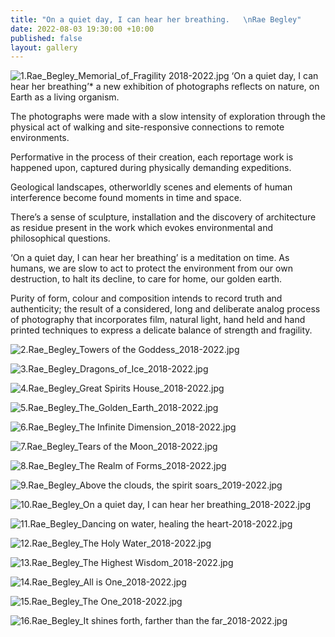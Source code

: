 ```yaml
---
title: "On a quiet day, I can hear her breathing.   \nRae Begley"
date: 2022-08-03 19:30:00 +10:00
published: false
layout: gallery
---
```


![1.Rae_Begley_Memorial_of_Fragility 2018-2022.jpg](/uploads/1.Rae_Begley_Memorial_of_Fragility%202018-2022.jpg)
‘On a quiet day, I can hear her breathing’* a new exhibition of photographs reflects on nature, on Earth as a living organism.

The photographs were made with a slow intensity of exploration through the physical act of walking and site-responsive connections to remote environments.

Performative in the process of their creation, each reportage work is happened upon, captured during physically demanding expeditions.

Geological landscapes, otherworldly scenes and elements of human interference become found moments in time and space.

There’s a sense of sculpture, installation and the discovery of architecture as residue present in the work which evokes environmental and philosophical questions.

‘On a quiet day, I can hear her breathing’ is a meditation on time. As humans, we are slow to act to protect the environment from our own destruction, to halt its decline, to care for home, our golden earth.

Purity of form, colour and composition intends to record truth and authenticity; the result of a considered, long and deliberate analog process of photography that incorporates film, natural light, hand held and hand printed techniques to express a delicate balance of strength and fragility.

![2.Rae_Begley_Towers of the Goddess_2018-2022.jpg](/uploads/2.Rae_Begley_Towers%20of%20the%20Goddess_2018-2022.jpg)

![3.Rae_Begley_Dragons_of_Ice_2018-2022.jpg](/uploads/3.Rae_Begley_Dragons_of_Ice_2018-2022.jpg)

![4.Rae_Begley_Great Spirits House_2018-2022.jpg](/uploads/4.Rae_Begley_Great%20Spirits%20House_2018-2022.jpg)

![5.Rae_Begley_The_Golden_Earth_2018-2022.jpg](/uploads/5.Rae_Begley_The_Golden_Earth_2018-2022.jpg)

![6.Rae_Begley_The Infinite Dimension_2018-2022.jpg](/uploads/6.Rae_Begley_The%20Infinite%20Dimension_2018-2022.jpg)

![7.Rae_Begley_Tears of the Moon_2018-2022.jpg](/uploads/7.Rae_Begley_Tears%20of%20the%20Moon_2018-2022.jpg)

![8.Rae_Begley_The Realm of Forms_2018-2022.jpg](/uploads/8.Rae_Begley_The%20Realm%20of%20Forms_2018-2022.jpg)

![9.Rae_Begley_Above the clouds, the spirit soars_2019-2022.jpg](/uploads/9.Rae_Begley_Above%20the%20clouds,%20the%20spirit%20soars_2019-2022.jpg)

![10.Rae_Begley_On a quiet day, I can hear her breathing_2018-2022.jpg](/uploads/10.Rae_Begley_On%20a%20quiet%20day,%20I%20can%20hear%20her%20breathing_2018-2022.jpg)

![11.Rae_Begley_Dancing on water, healing the heart-2018-2022.jpg](/uploads/11.Rae_Begley_Dancing%20on%20water,%20healing%20the%20heart-2018-2022.jpg)

![12.Rae_Begley_The Holy Water_2018-2022.jpg](/uploads/12.Rae_Begley_The%20Holy%20Water_2018-2022.jpg)

![13.Rae_Begley_The Highest Wisdom_2018-2022.jpg](/uploads/13.Rae_Begley_The%20Highest%20Wisdom_2018-2022.jpg)

![14.Rae_Begley_All is One_2018-2022.jpg](/uploads/14.Rae_Begley_All%20is%20One_2018-2022.jpg)

![15.Rae_Begley_The One_2018-2022.jpg](/uploads/15.Rae_Begley_The%20One_2018-2022.jpg)

![16.Rae_Begley_It shines forth, farther than the far_2018-2022.jpg](/uploads/16.Rae_Begley_It%20shines%20forth,%20farther%20than%20the%20far_2018-2022.jpg)

